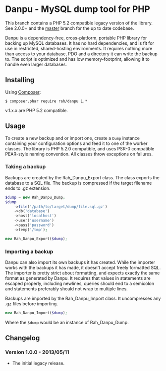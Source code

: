 Danpu - MySQL dump tool for PHP
=========

This branch contains a PHP 5.2 compatible legacy version of the library. See 2.0.0+ and the [master](https://github.com/gocom/danpu) branch for the up to date codebase.

Danpu is a dependency-free, cross-platform, portable PHP library for backing up MySQL databases. It has no hard dependencies, and is fit for use in restricted, shared-hosting environments. It requires nothing more than access to your database, PDO and a directory it can write the backup to. The script is optimized and has low memory-footprint, allowing it to handle even larger databases.

Installing
---------

Using [Composer](http://getcomposer.org):

    $ composer.phar require rah/danpu 1.*

v.1.x.x are PHP 5.2 compatible.

Usage
---------

To create a new backup and or import one, create a ```Dump``` instance containing your configuration options and feed it to one of the worker classes. The library is PHP 5.2.0 compatible, and uses PSR-0 compatible PEAR-style naming convention. All classes throw exceptions on failures.

### Taking a backup

Backups are created by the Rah_Danpu_Export class. The class exports the database to a SQL file. The backup is compressed if the target filename ends to .gz extension.

```php
$dump = new Rah_Danpu_Dump;
$dump
    ->file('/path/to/target/dump/file.sql.gz')
    ->db('database')
    ->host('localhost')
    ->user('username')
    ->pass('password')
    ->temp('/tmp');

new Rah_Danpu_Export($dump);
```

### Importing a backup

Danpu can also import its own backups it has created. While the importer works with the backups it has made, it doesn't accept freely formatted SQL. The importer is pretty strict about formatting, and expects exactly the same format as generated by Danpu. It requires that values in statements are escaped properly, including newlines, queries should end to a semicolon and statements preferably should not wrap to multiple lines.

Backups are imported by the Rah_Danpu_Import class. It uncompresses any .gz files before importing.

```php
new Rah_Danpu_Import($dump);
```

Where the ```$dump``` would be an instance of Rah_Danpu_Dump.

Changelog
---------

### Version 1.0.0 - 2013/05/11

* The initial legacy release.